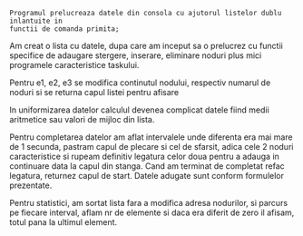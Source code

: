     Programul prelucreaza datele din consola cu ajutorul listelor dublu inlantuite in
    functii de comanda primita;

Am creat o lista cu datele,  dupa care am inceput sa o prelucrez cu functii specifice de adaugare stergere, inserare, eliminare noduri plus mici programele caracteristice taskului.

Pentru e1, e2, e3 se modifica continutul nodului, respectiv numarul de noduri si se returna capul listei pentru afisare

In uniformizarea datelor calculul devenea complicat datele fiind medii aritmetice sau valori de mijloc din lista. 

Pentru completarea datelor am aflat intervalele unde diferenta era mai mare de 1 secunda, pastram capul de plecare si cel de sfarsit, adica cele 2 noduri caracteristice si rupeam definitiv legatura celor doua pentru a adauga in continuare data la capul din stanga. Cand am terminat de completat refac legatura, returnez capul de start.  Datele adugate sunt conform formulelor prezentate.

Pentru statistici, am sortat lista fara a modifica adresa nodurilor, si parcurs pe fiecare interval, aflam nr de elemente si daca era diferit de zero il afisam, totul pana la ultimul element.
